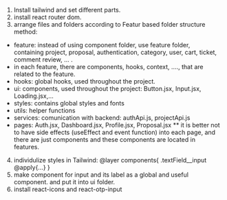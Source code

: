 1. Install tailwind and set different parts.
2. install react router dom.
3. arrange files and folders according to Featur based folder structure method:
* feature: instead of using component folder, use feature folder, containing project, proposal, authentication, category, user, cart, ticket, comment review, ... .
* in each feature, there are components, hooks, context, ...., that are related to the feature.
* hooks: global hooks, used throughout the project.
* ui: components, used throughout the project: Button.jsx, Input.jsx, Loading.jsx,...
* styles: contains global styles and fonts
* utils: helper functions 
* services: comunication with backend: authApi.js, projectApi.js
* pages: Auth.jsx, Dashboard.jsx, Profile.jsx, Proposal.jsx
** it is better not to have side effects (useEffect and event function) into each page, and there are just components and these components are located in features.

4. individulize styles in Tailwind: @layer components{ .textField__input @apply{...} }
5. make component for input and its label as a global and useful component. and put it into ui folder.
6. install react-icons and react-otp-input


